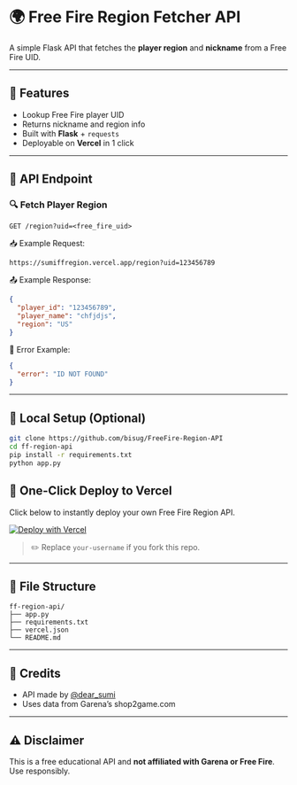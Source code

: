 # 🌍 Free Fire Region Fetcher API

A simple Flask API that fetches the **player region** and **nickname** from a Free Fire UID.

---

## 📌 Features

- Lookup Free Fire player UID
- Returns nickname and region info
- Built with **Flask** + `requests`
- Deployable on **Vercel** in 1 click

---

## 📂 API Endpoint

### 🔍 Fetch Player Region

```
GET /region?uid=<free_fire_uid>
```

📥 Example Request:
```
https://sumiffregion.vercel.app/region?uid=123456789
```

📤 Example Response:
```json
{
  "player_id": "123456789",
  "player_name": "chfjdjs",
  "region": "US"
}
```

📛 Error Example:
```json
{
  "error": "ID NOT FOUND"
}
```

---

## 🧪 Local Setup (Optional)

```bash
git clone https://github.com/bisug/FreeFire-Region-API
cd ff-region-api
pip install -r requirements.txt
python app.py

```
## 🔗 One-Click Deploy to Vercel

Click below to instantly deploy your own Free Fire Region API.

[![Deploy with Vercel](https://vercel.com/button)](https://vercel.com/new/import?s=https://github.com/bisug/FreeFire-Region-API)

> ✏️ Replace `your-username` if you fork this repo.

---

## 📁 File Structure

```
ff-region-api/
├── app.py
├── requirements.txt
├── vercel.json
└── README.md
```

---

## 🙏 Credits

- API made by [@dear_sumi](https://t.me/dear_sumi)
- Uses data from Garena’s shop2game.com

---

## ⚠️ Disclaimer

This is a free educational API and **not affiliated with Garena or Free Fire**. Use responsibly.
